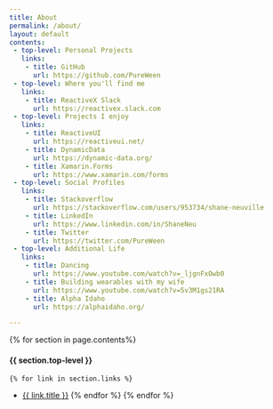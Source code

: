 ```yaml
---
title: About
permalink: /about/
layout: default
contents:
 - top-level: Personal Projects
   links:
    - title: GitHub
      url: https://github.com/PureWeen
 - top-level: Where you'll find me
   links:
    - title: ReactiveX Slack
      url: https://reactivex.slack.com
 - top-level: Projects I enjoy 
   links:
    - title: ReactiveUI
      url: https://reactiveui.net/
    - title: DynamicData
      url: https://dynamic-data.org/
    - title: Xamarin.Forms
      url: https://www.xamarin.com/forms
 - top-level: Social Profiles
   links:
    - title: Stackoverflow
      url: https://stackoverflow.com/users/953734/shane-neuville
    - title: LinkedIn
      url: https://www.linkedin.com/in/ShaneNeu
    - title: Twitter
      url: https://twitter.com/PureWeen
 - top-level: Additional Life
   links:
    - title: Dancing
      url: https://www.youtube.com/watch?v=_ljgnFxOwb0
    - title: Building wearables with my wife
      url: https://www.youtube.com/watch?v=5v3M1gs21RA
    - title: Alpha Idaho
      url: https://alphaidaho.org/

---
```

 
{% for section in page.contents%}
#### [](#header-4){{ section.top-level }}  
    {% for link in section.links %}  
*   <a class="" href="{{ link.url }}" alt="{{ link.title }}">{{ link.title }}</a>
    {% endfor %}
{% endfor %} 
